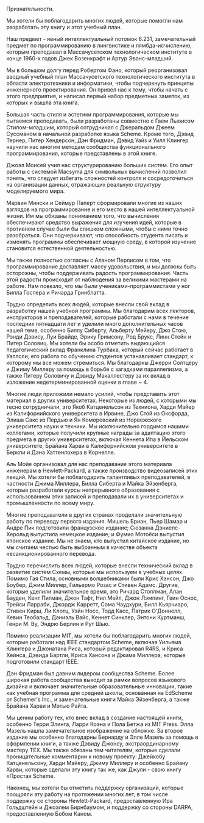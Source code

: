 Признательности.

Мы хотели бы поблагодарить многих людей, которые помогли нам разработать эту книгу и этот учебный план.

Наш предмет - явный интеллектуальный потомок 6.231, замечательный предмет по программированию в лингвистике и лямбда-исчислению, которым преподавал в Массачусетском технологическом институте в конце 1960-х годов Джек Возенкрафт и Артур Эванс-младший.

Мы в большом долгу перед Робертом Фано, который реорганизовал вводный учебный план Массачусетского технологического института в области электротехники и информатики, чтобы подчеркнуть принципы инженерного проектирования. Он привел нас к тому, чтобы начать с этого предприятия, и написал первый набор предметных заметок, из которых и вышла эта книга.

Большая часть стиля и эстетики программирования, которые мы пытаемся преподавать, были разработаны совместно с Гаем Льюисом Стилом-младшим, который сотрудничал с Джеральдом Джеем Суссманом в начальной разработке языка Scheme. Кроме того, Дэвид Тернер, Питер Хендерсон, Дэн Фридман, Дэвид Уайз и Уилл Клингер научили нас многим методам сообщества функционального программирования, которые представлены в этой книге.

Джоэл Моисей учил нас структурированию больших систем. Его опыт работы с системой Macsyma для символьных вычислений позволил понять, что следует избегать сложностей контроля и сосредоточиться на организации данных, отражающих реальную структуру моделируемого мира.

Марвин Мински и Сеймур Паперт сформировали многие из наших взглядов на программирование и его место в нашей интеллектуальной жизни. Им мы обязаны пониманием того, что вычисления обеспечивают средство выражения для изучения идей, которые в противном случае были бы слишком сложными, чтобы с ними точно разобраться. Они подчеркивают, что способность студента писать и изменять программы обеспечивает мощную среду, в которой изучение становится естественной деятельностью.

Мы также полностью согласны с Аланом Перлисом в том, что программирование доставляет массу удовольствия, и мы должны быть осторожны, чтобы поддерживать радость программирования. Часть этой радости происходит от наблюдения за великими мастерами на работе. Нам повезло, что мы были учениками-программистами у ног Билла Госпера и Ричарда Гринблатта.

Трудно определить всех людей, которые внесли свой вклад в разработку нашей учебной программы. Мы благодарим всех лекторов, инструкторов и преподавателей, которые работали с нами в течение последних пятнадцати лет и уделили много дополнительных часов нашей теме, особенно Биллу Сиберту, Альберту Мейеру, Джо Стою, Рэнди Дэвису, Луи Брайде, Эрику Гримсону, Род Брукс, Линн Стейн и Питер Соловиц. Мы хотели бы особо отметить выдающийся педагогический вклад Франклина Турбака, который сейчас работает в Уэллсли; его работа по обучению студентов устанавливает стандарт, к которому мы все можем стремиться. Мы благодарны Джерри Солтцеру и Джиму Миллеру за помощь в борьбе с загадками параллелизма, а также Питеру Соловичу и Дэвиду Макаллестеру за их вклад в изложение недетерминированной оценки в главе ~ 4.

Многие люди приложили немало усилий, чтобы представить этот материал в других университетах. Некоторые из людей, с которыми мы тесно сотрудничали, это Якоб Катценельсон из Техниона, Харди Майер из Калифорнийского университета в Ирвине, Джо Стой из Оксфорда, Элиша Сакс из Пердью и Ян Коморовский из Норвежского университета науки и техники. Мы исключительно гордимся нашими коллегами, которые получили крупные награды за адаптацию этого предмета в других университетах, включая Кеннета Ипа в Йельском университете, Брайана Харви в Калифорнийском университете в Беркли и Дэна Хаттенлохера в Корнелле.

Аль Мойе организовал для нас преподавание этого материала инженерам в Hewlett-Packard, а также производство видеозаписей этих лекций. Мы хотели бы поблагодарить талантливых преподавателей, в частности Джима Миллера, Билла Сиберта и Майка Эйзенберга, которые разработали курсы непрерывного образования с использованием этих записей и преподавали их в университетах и промышленности по всему миру.

Многие преподаватели в других странах проделали значительную работу по переводу первого издания. Мишель Бриан, Пьер Шамар и Андре Пик подготовили французское издание; Сюзанна Дэниелс-Херольд выпустила немецкое издание; и Фумио Мотоёси выпустил японское издание. Мы не знаем, кто выпустил китайское издание, но мы считаем честью быть выбранным в качестве объекта несанкционированного перевода.

Трудно перечислить всех людей, которые внесли технический вклад в развитие систем Схемы, которые мы используем в учебных целях. Помимо Гая Стила, основными волшебниками были Крис Хэнсон, Джо Боубер, Джим Миллер, Гильермо Розас и Стивен Адамс. Другие, которые уделили значительное время, это Ричард Столлман, Алан Бауден, Кент Питман, Джон Тафт, Нил Мейл, Джон Лэмпинг, Гвин Оснос, Трейси Ларраби, Джордж Карретт, Сома Чаудхури, Билл Кьярчиаро, Стивен Кирш, Ли Клотц, Уэйн Носс, Тодд Касс, Патрик О'Доннелл, Кевин Теобальд, Даниэль Вайс, Кеннет Синклер, Энтони Куртманш, Генри М. Ву, Эндрю Берлин и Рут Шью.

Помимо реализации MIT, мы хотели бы поблагодарить многих людей, которые работали над IEEE стандартом Scheme, включая Уильяма Клингера и Джонатана Риса, который редактировал R4RS, и Криса Хейнса, Дэвида Бартли, Криса Хансона и Джима Миллера, которые подготовили cтандарт IEEE.

Дэн Фридман был давним лидером сообщества Scheme. Более широкая работа сообщества выходит за рамки вопросов языкового дизайна и включает значительные образовательные инновации, такие как учебная программа для средней школы, основанная на EdScheme от Schemer's Inc., и замечательные книги Майка Эйзенберга, а также Брайана Харви и Мэтью Райта.

Мы ценим работу тех, кто внес вклад в создание настоящей книги, особенно Терри Элинга, Ларри Коэна и Пола Бетжа из MIT Press. Элла Мазель нашла замечательное изображение на обложке. За второе издание мы особенно благодарны Бернарду и Элле Мазель за помощь в оформлении книги, а также Дэвиду Джонсу, экстраординарному мастеру TEX. Мы также обязаны тем читателям, которые сделали проницательные комментарии к новому проекту: Джейкобу Катценельсону, Харди Майеру, Джиму Миллеру и особенно Брайану Харви, которые сделали эту книгу так же, как Джули - свою книгу «Простая Scheme.

Наконец, мы хотели бы отметить поддержку организаций, которые поощряли эту работу на протяжении многих лет, в том числе поддержку со стороны Hewlett-Packard, предоставленную Ира Гольдштейн и Джоэлем Бирнбаумом, и поддержку со стороны DARPA, предоставленную Бобом Каном.